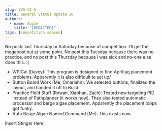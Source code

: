 ```yaml
---
slug: Y25-C2-S
title: General Status Update 16
authors:
  - name: Augie
    title: "[REDACTED]"
tags: [competition season]
---
```

No posts last Thursday or Saturday because of competition. I'll get the megapost out at some point. No post this Tuesday because there was no practice, and no post this Thursday because I was sick and no-one else does this. :(
* WPICal (Davey): This program is designed to find Apriltag placement problems. Apparently it is also difficult to set up/
* Button Board Work (Me, Omariahn): We selected buttons, finalized the layout, and handed it off to Build.
* Practice Field Stuff (Rowan, Xiaohan, Zach): Tested new targeting PID instead of Pathplanner (it works now). They also tested automatic processor and barge algae placement. Apparently the placement loops got funky.
* Auto Barge Algae Named Command (Me): This exists now.

Insert Stinger Here.